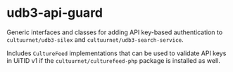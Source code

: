 # udb3-api-guard

Generic interfaces and classes for adding API key-based authentication to `cultuurnet/udb3-silex` and `cultuurnet/udb3-search-service`.

Includes `CultureFeed` implementations that can be used to validate API keys in UiTID v1 if the `cultuurnet/culturefeed-php` package is installed as well.
